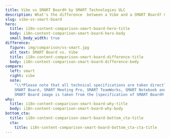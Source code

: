 ```yaml
---
title: Vibe vs SMART Board® by SMART Technologies ULC
description: What's the difference  between a Vibe and a SMART Board? Check out our comparison guide.
slug: vibe-vs-smart-board
hero:
  title: i18n-content-comparison-smart-board-hero-title
  body: i18n-content-comparison-smart-board-hero-body
  small_body_width: true
difference:
  figure: img/comparison/vs-smart.jpg
  alt_text: SMART Board vs. Vibe
  title: i18n-content-comparison-smart-board-difference-title
  body: i18n-content-comparison-smart-board-difference-body
compare:
  left: smart
  right: vibe
  note:
    "\\*Please note that all technical specifications are taken directly from SMART Technologies ULC education displays [comparison page](https://www.smarttech.com/en/products/education-displays/compare/), SMART Board 6000 series [product page](https://www.smarttech.com/en/products/education-displays/smart-board-6000/) and business [software page](https://www.smarttech.com/en/products/business-software/). In cases where\npricing isn\u2019t available, we include the quoted reseller price.\n\n
    SMART Board, SMART Meeting Pro, SMART TeamWorks, SMART Notebook and SMART Learning Suite are trademarks or registered trademarks of SMART Technologies ULC in the U.S. and/or other countries.\n\n
    SMART Board image is taken from the [specification of SMART Board® 6065-V2 interactive flat panel with iQ](https://downloads.smarttech.com/media/sitecore/en/support/product/sbfpd/6000series/specsheets/spnl6265-v2_specs.pdf) and is copyrighted images of SMART Technologies ULC."
why:
  title: i18n-content-comparison-smart-board-why-title
  body: i18n-content-comparison-smart-board-why-body
bottom_cta:
  title: i18n-content-comparison-smart-board-bottom_cta-title
  cta:
    title: i18n-content-comparison-smart-board-bottom_cta-cta-title
---
```


